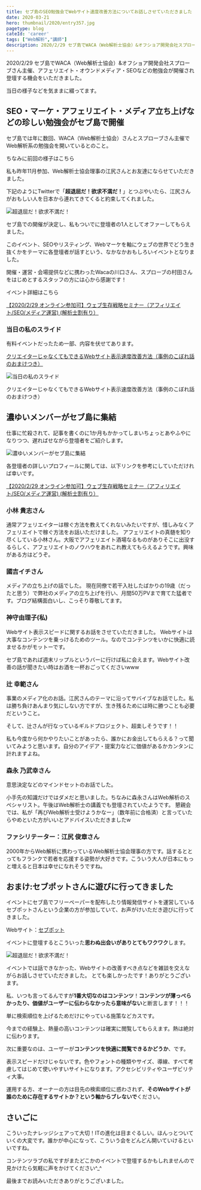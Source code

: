 ```yaml
---
title: セブ島のSEO勉強会でWebサイト速度改善方法についてお話しさせていただきました
date: 2020-03-21
hero: thumbnail/2020/entry357.jpg
pagetype: blog
cateId: 'career'
tags: ["Web解析","講師"]
description: 2020/2/29 セブ島でWACA（Web解析士協会）&オフショア開発会社スプローブさん主催、アフェリエイト・オウンドメディア・SEOなどの勉強会が開催され登壇する機会をいただきました。当日の様子などを気ままに綴ってます。
---
```


2020/2/29 セブ島でWACA（Web解析士協会）&オフショア開発会社スプローブさん主催、アフェリエイト・オウンドメディア・SEOなどの勉強会が開催され登壇する機会をいただきました。

当日の様子などを気ままに綴ってます。
<prof></prof>


## SEO・マーケ・アフェリエイト・メディア立ち上げなどの珍しい勉強会がセブ島で開催
セブ島では年に数回、WACA（Web解析士協会）さんとスプローブさん主催でWeb解析系の勉強会を開いているとのこと。

ちなみに前回の様子はこちら

<card id="/blogs/entry341/"></card>

私も昨年11月参加、Web解析士協会理事の江尻さんとお友達にならせていただきました。

下記のようにTwitterで「**超退屈だ！欲求不満だ！**」とつぶやいたら、江尻さんがおもしい人を日本から連れてきてくると約束してくれました。

![超退屈だ！欲求不満だ！](./images/2020/03/entry357-1.png)

セブ島での開催が決定し、私もついでに登壇者の1人としてオファーしてもらえました。

このイベント、SEOやリスティング、Webマーケを軸にウェブの世界でどう生き抜くかをテーマに各登壇者が話すという、なかなかおもしろいイベントとなりました。

開催・運営・会場提供などに携わったWacaの川口さん、スプローブの村田さんをはじめとするスタッフの方には心から感謝です！

イベント詳細はこちら

[【2020/2/29 オンライン参加可】ウェブ生存戦略セミナー（アフィリエイト/SEO/メディア運営) (解析士割有り）](https://web-mining.doorkeeper.jp/events/103375)

### 当日の私のスライド
有料イベントだったため一部、内容を伏せてあります。

[クリエイターじゃなくてもできるWebサイト表示速度改善方法（事例のこぼれ話のおまけつき）](https://www.slideshare.net/yurikamimori/webweb-230646329)

![当日の私のスライド](./images/2020/03/entry357-4.png)


クリエイターじゃなくてもできるWebサイト表示速度改善方法（事例のこぼれ話のおまけつき）

## 濃ゆいメンバーがセブ島に集結
仕事に忙殺されて、記事を書くのに1か月もかかってしまいちょっとあやふやになりつつ、遅ればせながら登壇者をご紹介します。

![濃ゆいメンバーがセブ島に集結](./images/2020/03/entry357-2.jpg)

各登壇者の詳しいプロフィールに関しては、以下リンクを参考にしていただければ幸いです。

[【2020/2/29 オンライン参加可】ウェブ生存戦略セミナー（アフィリエイト/SEO/メディア運営) (解析士割有り）](https://web-mining.doorkeeper.jp/events/103375)

### 小林 貴志さん
通常アフェリエイターは稼ぐ方法を教えてくれないみたいですが、惜しみなくアフェリエイトで稼ぐ方法をお話いただけました。
アフェリエイトの真髄を知り尽くしている小林さん。大阪でアフェリエイト酒場なるものがありそこに出没するらしく、アフェリエイトのノウハウをあれこれ教えてもらえるようです。興味がある方はどうぞ。

### 國吉イチさん
メディアの立ち上げの話でした。
現在同僚で若干入社したばかりの19歳（だったと思う）で弊社のメディアの立ち上げを行い、月間50万PVまで育てた猛者です。ブログ結構面白いし、こっそり尊敬してます。

### 神守由理子(私)
Webサイト表示スピードに関するお話をさせていただきました。
Webサイトは大事なコンテンツを乗っけるためのツール。なのでコンテンツをいかに快適に読ませるかがモットーです。

セブ島であれば週末リップルというバーに行けば私に会えます。Webサイト改善の話が聞きたい時はお酒を一杯おごってくださいwww

### 辻 幸範さん
事業のメディア化のお話。江尻さんのテーマに沿ってサバイブなお話でした。私は勝ち負けあんまり気にしない方ですが、生き残るためには時に勝つことも必要だということ。

そして、辻さんが行なっているギルドプロジェクト、超楽しそうです！！

私も今度から何かやりたいことがあったら、誰かにお金出してもらえる？って聞いてみようと思います。自分のアイデア・提案力などに価値があるかカンタンに計れますよね。

### 森永 乃武幸さん
意思決定などのマインドセットのお話でした。

小手先の知識だけではダメだと思いました。ちなみに森永さんはWeb解析のスペシャリスト。午後はWeb解析士の講義でも登壇されていたようです。
懇親会では、私が「再びWeb解析士受けようかなー」（数年前に合格済）と言っていたらやめといた方がいいとアドバイスいただきましたw

### ファシリテーター：江尻 俊章さん
2000年からWeb解析に携わっているWeb解析士協会理事の方です。話するととってもフランクで若者を応援する姿勢が大好きです。こういう大人が日本にもっと増えると日本は幸せになれそうですね。

## おまけ:セブポットさんに遊びに行ってきました
イベントにセブ島でフリーペーパーを配布したり情報発信サイトを運営しているセブポットさんという企業の方が参加していて、お声がけいただき遊びに行ってきました。

Webサイト：[セブポット](https://www.cebupot.com/)

イベントに登壇するとこういった**思わぬ出会いがありとてもワクワク**します。

![超退屈だ！欲求不満だ！](./images/2020/03/entry357-3.jpg)

イベントでは話できなかった、Webサイトの改善すべき点などを雑談を交えながらお話しさせていただきました。
とても楽しかったです！ありがとうございます。

私、いつも言ってるんですが**1番大切なのはコンテンツ**！**コンテンツが薄っぺらかったり、価値がユーザーに伝わらなかったら意味がない**と断言します！！！

単に検索順位を上げるためだけにやっている施策などカスです。

今までの経験上、熱量の高いコンテンツは確実に閲覧してもらえます。熱は絶対に伝わります。

次に重要なのは、ユーザーが**コンテンツを快適に閲覧できるかどうか**、です。

表示スピードだけじゃないです。色やフォントの種類やサイズ、導線、すべて考慮してはじめて使いやすいサイトになります。アクセシビリティやユーザビリティ大事。

運用する方、オーナーの方は目先の検索順位に惑わされず、**そのWebサイトが誰のために存在するサイトか？という軸からブレないで**ください。

## さいごに
こういったナレッジシェアって大切！ITの進化は目まぐるしい。ほんっとついていくの大変です。誰かが中心になって、こういう会をどんどん開いていけるといいですね。

コンテンツラブの私ですがまたどこかのイベントで登壇するかもしれませんので見かけたら気軽に声をかけてください^_^

最後までお読みいただきありがとうございました。
